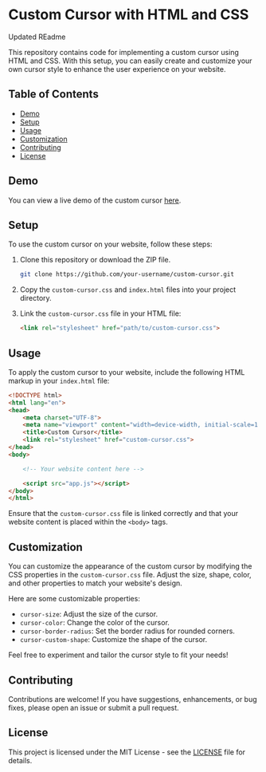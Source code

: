 # Custom Cursor with HTML and CSS

Updated REadme

This repository contains code for implementing a custom cursor using HTML and CSS. With this setup, you can easily create and customize your own cursor style to enhance the user experience on your website.

## Table of Contents

- [Demo](#demo)
- [Setup](#setup)
- [Usage](#usage)
- [Customization](#customization)
- [Contributing](#contributing)
- [License](#license)

## Demo

You can view a live demo of the custom cursor [here](link-to-demo).

## Setup

To use the custom cursor on your website, follow these steps:

1. Clone this repository or download the ZIP file.

   ```bash
   git clone https://github.com/your-username/custom-cursor.git
   ```

2. Copy the `custom-cursor.css` and `index.html` files into your project directory.

3. Link the `custom-cursor.css` file in your HTML file:

   ```html
   <link rel="stylesheet" href="path/to/custom-cursor.css">
   ```

## Usage

To apply the custom cursor to your website, include the following HTML markup in your `index.html` file:

```html
<!DOCTYPE html>
<html lang="en">
<head>
    <meta charset="UTF-8">
    <meta name="viewport" content="width=device-width, initial-scale=1.0">
    <title>Custom Cursor</title>
    <link rel="stylesheet" href="custom-cursor.css">
</head>
<body>

    <!-- Your website content here -->

    <script src="app.js"></script>
</body>
</html>
```

Ensure that the `custom-cursor.css` file is linked correctly and that your website content is placed within the `<body>` tags.

## Customization

You can customize the appearance of the custom cursor by modifying the CSS properties in the `custom-cursor.css` file. Adjust the size, shape, color, and other properties to match your website's design.

Here are some customizable properties:

- `cursor-size`: Adjust the size of the cursor.
- `cursor-color`: Change the color of the cursor.
- `cursor-border-radius`: Set the border radius for rounded corners.
- `cursor-custom-shape`: Customize the shape of the cursor.

Feel free to experiment and tailor the cursor style to fit your needs!

## Contributing

Contributions are welcome! If you have suggestions, enhancements, or bug fixes, please open an issue or submit a pull request.

## License

This project is licensed under the MIT License - see the [LICENSE](LICENSE) file for details.
